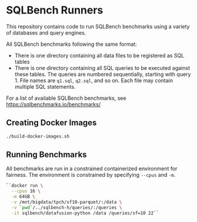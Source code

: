 # SQLBench Runners

This repository contains code to run SQLBench benchmarks using a variety of databases and query engines.

All SQLBench benchmarks following the same format:

- There is one directory containing all data files to be registered as SQL tables
- There is one directory containing all SQL queries to be executed against these tables. The queries are numbered 
  sequentially, starting with query 1. File names are `q1.sql`, `q2.sql`, and so on. Each file may contain multiple 
  SQL statements.

For a list of available SQLBench benchmarks, see https://sqlbenchmarks.io/benchmarks/

## Creating Docker Images

```bash
./build-docker-images.sh
```

## Running Benchmarks

All benchmarks are run in a constrained containerized environment for fairness. The environment is constrained 
by specifying `--cpus` and `-m`.

```bash
``docker run \
  --cpus 16 \
  -m 64GB \
  -v /mnt/bigdata/tpch/sf10-parquet/:/data \
  -v `pwd`/../sqlbench-h/queries/:/queries \
  -it sqlbench/datafusion-python /data /queries/sf=10 22``
```

